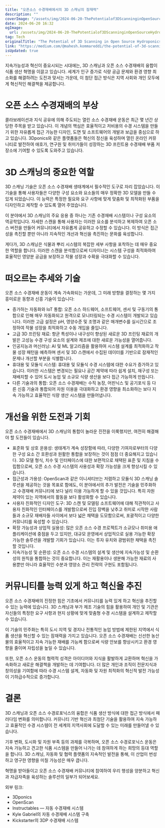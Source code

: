 ```yaml
---
title: "오픈소스 수경재배에서의 3D 스캐닝의 잠재력"
description: ""
coverImage: "/assets/img/2024-06-20-ThePotentialof3DScanninginOpenSourceHydroponics_0.png"
date: 2024-06-20 16:32
ogImage: 
  url: /assets/img/2024-06-20-ThePotentialof3DScanninginOpenSourceHydroponics_0.png
tag: Tech
originalTitle: "The Potential of 3D Scanning in Open Source Hydroponics"
link: "https://medium.com/@mahesh.kommareddi/the-potential-of-3d-scanning-in-open-source-hydroponics-7e81db6b333a"
isUpdated: true
---
```






지속가능성과 혁신이 중요시되는 시대에는, 3D 스캐닝과 오픈 소스 수경재배의 융합이 식품 생산 혁명을 이끌고 있습니다. 세계가 인구 증가로 식량 공급 문제와 환경 영향 최소화를 해결하려는 도전과 맞서는 가운데, 이 첨단 접근 방식은 지역 사회와 개인 모두에게 혁신적인 해결책을 제공합니다.

# 오픈 소스 수경재배의 부상

콜라보레이션과 지식 공유에 의해 주도되는 열린 소스 수경재배 운동은 최근 몇 년간 상당한 주목을 받고 있습니다. 이 개념의 핵심은 효율적이고 저비용의 수경 시스템을 만들기 위한 자유롭게 접근 가능한 디자인, 도면 및 소프트웨어의 개발과 보급을 중심으로 하고 있습니다. 3Dponics와 같은 플랫폼들은 혁신의 정신을 육성하며 열린 온라인 커뮤니티로 발전하여 애호가, 연구원 및 취미가들이 성장하는 3D 프린트용 수경재배 부품 저장소에 기여할 수 있도록 도와주고 있습니다.

# 3D 스캐닝의 중요한 역할

<div class="content-ad"></div>

3D 스캐닝 기술은 오픈 소스 수경재배 생태계에서 필수적인 도구로 자리 잡았습니다. 이 기술을 통해 사용자들은 다양한 구성 요소와 요소들의 매우 정확한 3D 모델을 만들 수 있게 되었습니다. 이 능력은 특정한 필요와 요구 사항에 맞게 맞춤화 및 최적화된 부품을 디자인하고 제작할 수 있도록 열어 주었습니다.

이 분야에서 3D 스캐닝의 주요 응용 중 하나는 기존 수경재배 시스템이나 구성 요소의 역공학입니다. 자세한 스캔을 통해 사용자는 이러한 요소를 분석하고 복제하여 오픈 소스 버전을 만들어 커뮤니티에서 자유롭게 공유하고 수정할 수 있습니다. 이 방식은 접근성을 촉진할 뿐만 아니라 지속적인 개선과 혁신을 촉진하는 문화를 육성합니다.

게다가, 3D 스캐닝은 식물과 뿌리 시스템의 복잡한 세부 사항을 포착하는 데 매우 중요한 역할을 합니다. 이러한 스캔을 분석함으로써 디자이너는 시스템 구성을 최적화하여 효율적인 영양분 공급을 보장하고 작물 성장과 수확을 극대화할 수 있습니다.

# 떠오르는 추세와 기술

<div class="content-ad"></div>

오픈 소스 수경재배 운동이 계속 가속화되는 가운데, 그 미래 방향을 결정하는 몇 가지 흥미로운 동향과 신흥 기술이 있습니다:

- 증가하는 자동화와 IoT 통합: 오픈 소스 하드웨어, 소프트웨어, 센서 및 구동기의 통합으로 인해 매우 자동화되고 원격으로 모니터링되는 수경 시스템이 개발되고 있습니다. 이러한 고급 설정은 pH, 영양수준 및 조명과 같은 매개변수를 실시간으로 조정하여 작물 성장을 최적화하고 수동 개입을 줄입니다.
- 고급 3D 프린팅 재료: 항균 특성이나 내구성이 향상된 새로운 3D 프린팅 재료의 개발은 고성능 수경 구성 요소의 설계와 제조에 대한 새로운 가능성을 열어줍니다.
- 인공지능과 머신러닝: AI 및 ML 알고리즘을 활용하여 시스템 설계를 최적화하고 작물 성장 패턴을 예측하며 센서 및 3D 스캔에서 수집된 데이터를 기반으로 잠재적인 문제나 개선할 부분을 식별합니다.
- 휴대용 및 모듈식 시스템: 휴대용 및 모듈식 수경 시스템에 대한 수요가 증가하고 있습니다. 이러한 시스템은 변경되는 필요나 공간 제약에 따라 쉽게 설치, 재구성 또는 재배치할 수 있어 도시 농업 및 소규모 식량 생산을 보다 접근 가능하게 만듭니다.
- 다른 기술과의 통합: 오픈 소스 수경재배는 수직 농장, 어핀닉스 및 공기포식 등 다른 신흥 기술과 통합되어 자원 이용을 극대화하고 환경 영향을 최소화하는 보다 지속 가능하고 효율적인 식량 생산 시스템을 만들어냅니다.

# 개선을 위한 도전과 기회

오픈 소스 수경재배에서 3D 스캐닝의 통합이 놀라운 진전을 이룩했지만, 여전히 해결해야 할 도전들이 있습니다.

<div class="content-ad"></div>

- 표준화 및 상호 운용성: 생태계가 계속 성장함에 따라, 다양한 기여자로부터의 다양한 구성 요소 간 호환성과 원활한 통합을 보장하는 것이 점점 더 중요해지고 있습니다. 3D 모델 형식, 치수 및 인터페이스에 대한 보편적으로 채택된 표준 및 지침을 수립함으로써, 오픈 소스 수경 시스템의 사용성과 확장 가능성을 크게 향상시킬 수 있습니다.
- 접근성과 가용성: OpenScan과 같은 이니셔티브는 저렴하고 모듈식 3D 스캐닝 솔루션을 제공하는 것을 목표로 함에도, 이 분야에서의 추가 발전은 기술을 민주화하고 수경재배 커뮤니티에 보다 널리 이용 가능하게 할 수 있을 것입니다. 특히 자원 제약이 있는 지역에서의 활동을 보다 활성화할 수 있습니다.
- 사용자 친화적인 디자인 도구: 3D 스캔 및 모델링 소프트웨어에 대해 직관적이고 사용자 친화적인 인터페이스를 개발함으로써 진입 장벽을 낮추고 취미로 시작한 사람들과 소규모 재배자들 사이에서 보다 넓은 채택을 도모함으로써, 포괄적이고 다양한 커뮤니티를 육성할 수 있습니다.
- 확장 가능성과 상업적 실용성: 많은 오픈 소스 수경 프로젝트가 소규모나 취미용 애플리케이션에 중점을 두고 있지만, 대규모 운영에서 상업적으로 실용 가능한 확장 가능한 솔루션을 개발할 기회가 있습니다. 이는 투자 유치와 광범위한 채택을 촉진할 것입니다.
- 지속가능성 및 순환성: 오픈 소스 수경 시스템의 설계 및 생산에 지속가능성 및 순환성의 원칙을 통합하는 것이 중요합니다. 이는 재활용이나 생분해 가능한 재료의 사용뿐만 아니라 효율적인 수분과 영양소 관리 전략의 구현도 포함됩니다.

# 커뮤니티를 능력 있게 하고 혁신을 추진

오픈 소스 수경재배의 진정한 힘은 기초에서 커뮤니티를 능력 있게 하고 혁신을 추진할 수 있는 능력에 있습니다. 3D 스캐닝과 부가 제조 기술의 힘을 활용하여 개인 및 기관은 자신들의 특정한 요구 사항과 현지 상황에 맞게 맞춤형 수경 시스템을 설계하고 제작할 수 있습니다.

이 기술의 민주화는 특히 도시 지역 및 경지나 전통적인 농업 방법에 제한된 지역에서 식품 생산을 혁신할 수 있는 잠재력을 가지고 있습니다. 오픈 소스 수경재배는 신선한 농산물의 효율적이고 지속 가능한 재배를 가능케 함으로써 식량 안보를 향상시키고 환경 영향을 줄이며 자립성을 높일 수 있습니다.

<div class="content-ad"></div>

또한, 오픈 소스 운동의 협력적 성격은 아이디어와 지식을 활발하게 교환하며 혁신을 가속화하고 새로운 해결책을 개발하는 데 기여합니다. 더 많은 개인과 조직이 전문지식과 창의성을 기여함에 따라 수경 시스템 설계, 자동화 및 자원 최적화의 혁신적 발전 가능성이 기하급수적으로 증가합니다.

# 결론

3D 스캐닝과 오픈 소스 수경로포닉스의 융합은 식품 생산 방식에 대한 접근 방식에서 패러다임 변화를 의미합니다. 커뮤니티 기반 혁신과 최첨단 기술을 활용하여 지속 가능하고 효율적인 수경 시스템이 전 세계의 지역사회에 도달할 수 있는 미래를 만들어낼 수 있습니다.

기후 변화, 도시화 및 자원 부족 등의 과제를 극복하며, 오픈 소스 수경로포닉스 운동은 지속 가능하고 견고한 식품 시스템을 만들어 나가는 데 참여하게 하는 희망의 등대 역할을 합니다. 3D 스캐닝, 자동화 및 협력 플랫폼의 지속적인 발전을 통해, 이 산업이 번성하고 영구한 영향을 미칠 가능성은 매우 큽니다.

<div class="content-ad"></div>

혁명을 받아들이고 오픈 소스 수경재배 커뮤니티에 참여하여 우리 행성을 양분하고 혁신과 자급자족을 육성하는 솔루션의 일부가 되어보세요.

외부 링크:

- 3Dponics
- OpenScan
- Instructables — 자동 수경재배 시스템
- Kyle Gabriel의 자동 수경재배 시스템 구축
- Kickstarter의 3DP 수경재배 시스템